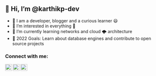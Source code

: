 ## 👋 Hi, I’m @karthikp-dev

- 👋 I am a developer, blogger and a curious learner 😃
- 👀 I’m interested in everything 🤣
- 🌱 I’m currently learning networks and cloud 🌩️ architecture
- 🎯 2022 Goals: Learn about database engines and contribute to open source projects

### Connect with me:

<img align="left" alt="karthik | YouTube" width="22px" src="https://cdn.jsdelivr.net/npm/simple-icons@v3/icons/youtube.svg" />
<img align="left" alt="karthik | Twitter" width="22px" src="https://cdn.jsdelivr.net/npm/simple-icons@v3/icons/twitter.svg" />
<img align="left" alt="karthik | LinkedIn" width="22px" src="https://cdn.jsdelivr.net/npm/simple-icons@v3/icons/linkedin.svg" />
